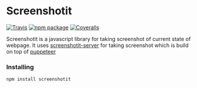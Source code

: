 # Screenshotit

[![Travis][build-badge]][build]
[![npm package][npm-badge]][npm]
[![Coveralls][coveralls-badge]][coveralls]

Screenshotit is a javascript library for taking screenshot of current state of webpage. It uses [screenshotit-server](https://github.com/kiranps/screenshotit-server) for taking screenshot which is build on top of [puppeteer](https://github.com/GoogleChrome/puppeteer)

[build-badge]: https://img.shields.io/travis/user/repo/master.png?style=flat-square
[build]: https://travis-ci.org/user/repo

[npm-badge]: https://img.shields.io/npm/v/npm-package.png?style=flat-square
[npm]: https://www.npmjs.org/package/npm-package

[coveralls-badge]: https://img.shields.io/coveralls/user/repo/master.png?style=flat-square
[coveralls]: https://coveralls.io/github/user/repo

### Installing

```
npm install screenshotit
```
